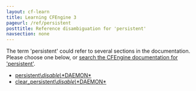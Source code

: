 ```yaml
---
layout: cf-learn
title: Learning CFEngine 3
pageurl: /ref/persistent
posttitle: Reference disambiguation for 'persistent'
navsection: none
---
```


The term 'persistent' could refer to several sections in the documentation. Please choose one below, or
[search the CFEngine documentation for 'persistent'](http://cfengine.com/docs/latest/search.html?q=persistent).

- [persistent\\_disable\\_\*DAEMON\*](http://cfengine.com/docs/latest/reference-classes.html#persistent_disable_-daemon)
- [clear_persistent\\_disable\\_\*DAEMON\*](http://cfengine.com/docs/latest/reference-classes.html#clear_persistent_disable_-daemon)
